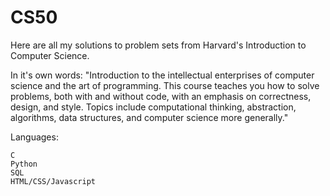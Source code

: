 # CS50
Here are all my solutions to problem sets from Harvard's Introduction to Computer Science. 

In it's own words: "Introduction to the intellectual enterprises of computer science and the art of programming. This course teaches you how to solve problems, both with and without code, with an emphasis on correctness, design, and style. Topics include computational thinking, abstraction, algorithms, data structures, and computer science more generally."

Languages:

	C
	Python
	SQL 
	HTML/CSS/Javascript 
